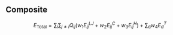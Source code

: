 ## Composite

$$
E_\text{Total} = \sum_{i} \sum_{j \neq i} Q_{ij} (w_{1} E^{LJ}_{ij} + w_{2}  E^{C}_{ij} + w_{3}  E^{H}_{ij}) + \sum_\text{d} w_{4}  E^{T}_{d}
$$
